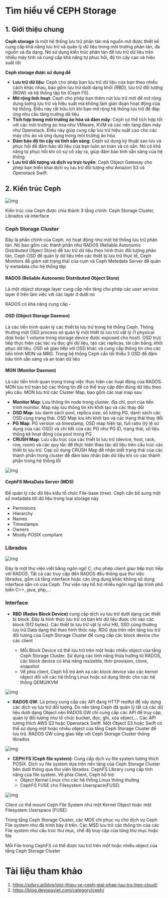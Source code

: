# Tìm hiểu về CEPH Storage

## 1. Giới thiệu chung

**Ceph storage** là một hệ thống lưu trữ phân tán mã nguồn mở được thiết kế cung cấp khả năng lưu trữ và quản lý dữ liệu trong môi trường phân tán, đa nguồn và đa dạng. Nó sử dụng kiến trúc phân tán để lưu trữ dữ liệu trên nhiều máy tính và cung cấp khả năng tự phục hồi, độ tin cậy cao và hiệu suất tốt

**Ceph storage được sử dụng để**

- **Lưu trữ dữ liệu**: Ceph cho phép bạn lưu trữ dữ liệu của bạn theo nhiều cách khác nhau, bao gồm lưu trữ dưới dạng khối (RBD), lưu trữ đối tượng (RGW) và hệ thống tập tin (Ceph FS). 
- **Mở rộng linh hoạt**: Ceph cho phép bạn thêm nút lưu trữ mới để mở rộng dung lượng lưu trữ và hiệu suất mà không làm gián đoạn hoạt động của hệ thống. Điều này rất hữu ích khi bạn mở rộng hệ thống lưu trữ để đáp ứng nhu cầu tăng trưởng dữ liệu
- **Tích hợp trong môi trường ảo hóa và đám mây**: Ceph có thể tích hợp tốt với các môi trường ảo hóa như VMware, KVM và các nền tảng đám mây như Openstack. Điều này giúp cung cấp lưu trữ hiệu suất cao cho các máy chủ ảo và ứng dụng trong môi trường ảo hóa
- __Đảm bảo độ tin cậy và tính sẵn sàng__: Ceph sử dụng kỹ thuật sao lưu và phục hồi để đảm bảo dữ liệu của bạn luôn an toàn và có sẵn. Nó có khả năng tự phục hồi khi có sự cố xảy ra, giúp đảm bảo tính sẵn sàng của hệ thống 
- **Lưu trữ đối tượng và dịch vụ trực tuyến**: Ceph Object Gateway cho phép bạn triển khai dịch vụ lưu trữ đối tượng như Amazon S3 và Openstack Swift.

## 2. Kiến trúc Ceph

![img](../imgs/ceph1.webp)

Kiến trúc của Ceph được chia thành 3 tầng chính: Ceph Storage Cluster, Librados và interface

### Ceph Storage Cluster

Đây là phần chính của Ceph, nó hoạt động như một hệ thống lưu trữ phân tán. Nó bao gồm các thành phần như RADOS (Reliable Autonomic Distributed Object Store) để lưu trữ dữ liệu theo hình thức đối tượng phân tán, Ceph OSD để quản lý dữ liệu trên các thiết bị lưu trữ thực tế, Ceph Monitors để giám sát trạng thái của cụm và Ceph Metedata Server để quản lý metadata cho hệ thống tệp

#### __RADOS (Reliable Autonomic Distributed Object Store)__ 

Là một object storage layer cung cấp nền tảng cho phép các user service layer ở trên làm việc với các layer ở dưới nó

RADOS có khả năng cung cấp
    - 

#### __OSD (Object Storage Daemon)__ 

Là các tiến trình quản lý các thiết bị lưu trữ trong hệ thống Ceph. Thông thường một OSD process sẽ quản lý một thiết bị lưu trữ vật lý (1 physical disk hoặc 1 volume trong storage device được exposed cho host). OSD trực tiếp thực hiện các tác vụ đọc ghi dữ liệu, tạo các replicas, tải cân bằng, khôi phục dữ liệu. OSD sẽ giao tiếp với OSD khác và cung cấp thông tin cho các tiến trình MON và MRG. Trong hệ thống Ceph cần tối thiểu 3 OSD để đảm bảo tính sẵn sàng và an toàn dữ liệu

#### **MON (Monitor Daemon)** 

Là các tiến trình quan trọng trong việc thực hiện các hoạt động của RADOS. MON lưu trữ toàn bộ các thông tin để có thể truy cập đến đúng dữ liệu theo yêu cầu. MON lưu trữ các Cluster Map, bao gồm các loại map sau:
- **Monitor Map**: Lưu thông tin node trong cluster, địa chỉ, port của tiến trình monitor. Map này lưu thông tin khi khởi tạo và các thay đổi
- **OSD Map**: lưu danh sách pool, replica size, số lượng PG, danh sách các OSD cùng trạng thái. OSD Map lưu khi khởi tạo và các trạng thái thay đổi
- **PG Map**: PG version và timestamp, OSD map hiện tại, full ratio (tỷ lệ sử dụng của các OSD) và chi tiết của các PG như PG ID, trạng thái, số liệu thống kê hoạt động của pool trong PG
- **CRUSH Map**: Lưu cấu trúc của các thiết bị lưu trữ (device, host, rack, row, room) và các quy tắc để thực hiện thao tác dữ liệu trên cấu trúc các thiết bị lưu trữ. Cẹp sử dụng CRUSH Map để nhận biết trạng thái của các thành phần trong cluster để đảm bảo nhân bản dữ liệu khi có các thành phần trong hệ thống lỗi

![img](../imgs/ceph2.webp)

#### **CephFS MetaData Server (MDS)** 

Để quản lý các dữ liệu kiểu tổ chức File-base (tree). Ceph cần bổ sung một số  metadata tới dữ liệu trong loại storage này
- Permisions
- Hierarchy 
- Names
- Timestamps
- Owners
- Mostly POSIX compliant

### Librados

![img](../imgs/ceph5.png)

Đây là một thư viện viết bằng ngôn ngữ C, cho phép client giao tiếp trực tiếp với RADOS. Tất cả các truy cập đến RADOS đều thông qua thư việc librados, gồm cả tầng interface hoặc các ứng dụng khác không sử dụng interface sẵn có của Ceph. Thư viện này hỗ trợ nhiều ngôn ngữ lập trình phổ biến C++, java, php,...

### Interface

- **RBD (Rados Block Device)** cung cấp dịch vụ lưu trữ dưới dạng các thiết bị block. Đây là hình thức lưu trữ cơ bản khi dữ liệu được chi vào các block (512 bytes). Các thiết bị lưu trữ vật lý như HĐ, SSD cũng thường lưu trữ Data dạng thô theo hình thức này. RDG dựa trên nền tảng lưu trữ đối tượng của Ceph Storage Cluster để cung cấp các block device cho các client

    - Mỗi Block Device có thể lưu trữ trên một hoặc nhiều object của tầng Ceph Storage Cluster. Sử dụng các tính năng thừa hưởng từ RADOS, các block device có khả năng resizeble, thin-provision, clone, snapshot
    - Về phía client, Ceph hỗ trợ ánh xạ các block device vào các kernel object đối với các hệ thống Linux hoặc sử dụng librdc cho các hệ thống QEMU/KVM

![img](../imgs/ceph3.webp)

- **RADOS GW**: Là proxy cung cấp các API đang HTTP restful để xây dựng các dịch vụ lưu trữ đối tượng. Do nền tảng Ceph đã quản lý tất cả các dữ liệu dưới dạng  Object nên RADOS GW chỉ cung cấp các API để truy cập, quản lý đối tượng như tổ chức bucket, đọc, ghi, xóa object,... Các API tương thích AWS S3 hoặc Openstack Swift. Một Object S3 hoặc Swift có thể sử dụng một hoặc nhiều object của tầng Ceph Storage Cluster để lưu trữ. RADOS GW cũng giao tiếp với Ceph Storage Cluster thông librados

![img](../imgs/ceph4.webp)

- **CEPH FS (Ceph file system)**: Cung cấp dịch vụ file system tương thích POSIX. Dịch vụ file system dựa trên nền tảng của Ceph Storage Cluster bên dưới thông qua thư viện librados. CephFS Library cung cấp tính năng của file system. Về phía Client, Ceph hỗ trợ:
    - Object Kernel Linux cho các hệ thống Linux thông thường
    - CephFS FUSE cho Filesystem Userspace(FUSE) 

![img](../imgs/ceph5.webp)

Client có thể mount Ceph File System như một Kernel Object hoặc một Filesystem Userspace (FUSE)

Trong tầng Ceph Storage Cluster, các MDS chỉ phục vụ cho dịch vụ Ceph File system như đã trình bày ở trên. Các MSD lưu trữ các thông tin của các File system như cấu trúc thư mục, chế độ truy cập của từng thư mục hoặc file 

Mỗi File trong CephFS có thể được lưu trữ trên một hoặc nhiều object của tầng Ceph Storage Cluster

# Tài liệu tham khảo

1. https://sdsrv.ai/blog/gioi-thieu-ve-ceph-giai-phap-luu-tru-tren-cloud/
2. https://blog.devopsviet.com/category/ceph/
